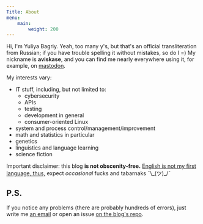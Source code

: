 ```yaml
---
Title: About
menu: 
    main:
        weight: 200
---
```


Hi, I'm Yuliya Bagriy. Yeah, too many y's, but that's an official transliteration from Russian; if you have trouble spelling it without mistakes, so do I =) My nickname is **aviskase**, and you can find me nearly everywhere using it, for example, on [mastodon](https://infosec.exchange/@aviskase).

My interests vary:

- IT stuff, including, but not limited to:
    - cybersecurity
    - APIs
    - testing
    - development in general
    - consumer-oriented Linux 
- system and process control/management/improvement 
- math and statistics in particular
- genetics
- linguistics and language learning
- science fiction   

Important disclaimer: this blog **is not obscenity-free.** [English is not my first language, thus,](https://journals.plos.org/plosone/article?id=10.1371/journal.pone.0081225) expect _occasional_ fucks and tabarnaks  ¯\\\_(ツ)_/¯


## P.S.
If you notice any problems (there are probably hundreds of errors), just write me [an email](mailto:aviskase@gmail.com) or open an issue [on the blog's repo](https://github.com/aviskase/aviskase.github.io/issues).
